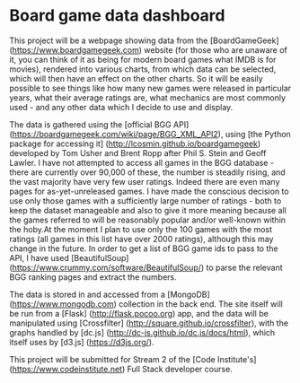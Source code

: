 # Board game data dashboard

This project will be a webpage showing data from the [BoardGameGeek] (https://www.boardgamegeek.com) website (for those who are unaware of it, you can think of it as being for modern board games what IMDB is for movies), rendered into various charts, from which data can be selected, which will then have an effect on the other charts. So it will be easily possible to see things like how many new games were released in particular years, what their average ratings are, what mechanics are most commonly used - and any other data which I decide to use and display.

The data is gathered using the [official BGG API] (https://boardgamegeek.com/wiki/page/BGG_XML_API2), using [the Python package for accessing it] (http://lcosmin.github.io/boardgamegeek) developed by Tom Usher and Brent Ropp after Phil S. Stein and Geoff Lawler. I have not attempted to access all games in the BGG database - there are currently over 90,000 of these, the number is steadily rising, and the vast majority have very few user ratings. Indeed there are even many pages for as-yet-unreleased games. I have made the conscious decision to use only those games with a sufficiently large number of ratings - both to keep the dataset manageable and also to give it more meaning because all the games referred to will be reasonably popular and/or well-known within the hoby.At the moment I plan to use only the 100 games with the most ratings (all games in this list have over 2000 ratings), although this may change in the future. In order to get a list of BGG game ids to pass to the API, I have used [BeautifulSoup] (https://www.crummy.com/software/BeautifulSoup/) to parse the relevant BGG ranking pages and extract the numbers.

The data is stored in and accessed from a [MongoDB] (https://www.mongodb.com) collection in the back end. The site itself will be run from a [Flask] (http://flask.pocoo.org) app, and the data will be manipulated using [Crossfilter] (http://square.github.io/crossfilter), with the graphs handled by [dc.js] (http://dc-js.github.io/dc.js/docs/html), which itself uses by [d3.js] (https://d3js.org/).  

This project will be submitted for Stream 2 of the [Code Institute's] (https://www.codeinstitute.net) Full Stack developer course.